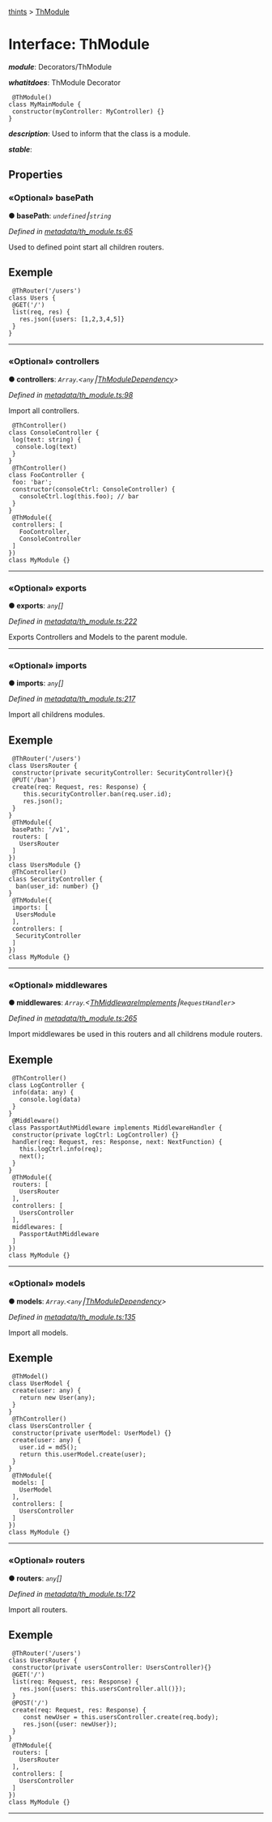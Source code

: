 [thints](../README.md) > [ThModule](../interfaces/thmodule.md)



# Interface: ThModule

*__module__*: Decorators/ThModule

*__whatitdoes__*: ThModule Decorator

     @ThModule()
    class MyMainModule {
     constructor(myController: MyController) {}
    }

*__description__*: Used to inform that the class is a module.

*__stable__*: 



## Properties
<a id="basepath"></a>

### «Optional» basePath

**●  basePath**:  *`undefined`⎮`string`* 

*Defined in [metadata/th_module.ts:65](https://github.com/digitalinfluencers/ThinTS/blob/ecc6851/src/metadata/th_module.ts#L65)*



Used to defined point start all children routers.

## Exemple

     @ThRouter('/users')
    class Users {
     @GET('/')
     list(req, res) {
       res.json({users: [1,2,3,4,5]}
     }
    }




___

<a id="controllers"></a>

### «Optional» controllers

**●  controllers**:  *`Array`.<`any`⎮[ThModuleDependency](thmoduledependency.md)>* 

*Defined in [metadata/th_module.ts:98](https://github.com/digitalinfluencers/ThinTS/blob/ecc6851/src/metadata/th_module.ts#L98)*



Import all controllers.

    
     @ThController()
    class ConsoleController {
     log(text: string) {
      console.log(text)
     }
    }
     @ThController()
    class FooController {
     foo: 'bar';
     constructor(consoleCtrl: ConsoleController) {
       consoleCtrl.log(this.foo); // bar
     }
    }
     @ThModule({
     controllers: [
       FooController,
       ConsoleController
     ]
    })
    class MyModule {}




___

<a id="exports"></a>

### «Optional» exports

**●  exports**:  *`any`[]* 

*Defined in [metadata/th_module.ts:222](https://github.com/digitalinfluencers/ThinTS/blob/ecc6851/src/metadata/th_module.ts#L222)*



Exports Controllers and Models to the parent module.




___

<a id="imports"></a>

### «Optional» imports

**●  imports**:  *`any`[]* 

*Defined in [metadata/th_module.ts:217](https://github.com/digitalinfluencers/ThinTS/blob/ecc6851/src/metadata/th_module.ts#L217)*



Import all childrens modules.

## Exemple

     @ThRouter('/users')
    class UsersRouter {
     constructor(private securityController: SecurityController){}
     @PUT('/ban')
     create(req: Request, res: Response) {
        this.securityController.ban(req.user.id);
        res.json();
     }
    }
     @ThModule({
     basePath: '/v1',
     routers: [
       UsersRouter
     ]
    })
    class UsersModule {}
     @ThController()
    class SecurityController {
      ban(user_id: number) {}
    }
     @ThModule({
     imports: [
      UsersModule
     ],
     controllers: [
      SecurityController
     ]
    })
    class MyModule {}




___

<a id="middlewares"></a>

### «Optional» middlewares

**●  middlewares**:  *`Array`.<[ThMiddlewareImplements](thmiddlewareimplements.md)⎮`RequestHandler`>* 

*Defined in [metadata/th_module.ts:265](https://github.com/digitalinfluencers/ThinTS/blob/ecc6851/src/metadata/th_module.ts#L265)*



Import middlewares be used in this routers and all childrens module routers.

## Exemple

     @ThController()
    class LogController {
     info(data: any) {
       console.log(data)
     }
    }
     @Middleware()
    class PassportAuthMiddleware implements MiddlewareHandler {
     constructor(private logCtrl: LogController) {}
     handler(req: Request, res: Response, next: NextFunction) {
       this.logCtrl.info(req);
       next();
     }
    }
     @ThModule({
     routers: [
       UsersRouter
     ],
     controllers: [
       UsersController
     ],
     middlewares: [
       PassportAuthMiddleware
     ]
    })
    class MyModule {}




___

<a id="models"></a>

### «Optional» models

**●  models**:  *`Array`.<`any`⎮[ThModuleDependency](thmoduledependency.md)>* 

*Defined in [metadata/th_module.ts:135](https://github.com/digitalinfluencers/ThinTS/blob/ecc6851/src/metadata/th_module.ts#L135)*



Import all models.

## Exemple

     @ThModel()
    class UserModel {
     create(user: any) {
       return new User(any);
     }
    }
     @ThController()
    class UsersController {
     constructor(private userModel: UserModel) {}
     create(user: any) {
       user.id = md5();
       return this.userModel.create(user);
     }
    }
     @ThModule({
     models: [
       UserModel
     ],
     controllers: [
       UsersController
     ]
    })
    class MyModule {}




___

<a id="routers"></a>

### «Optional» routers

**●  routers**:  *`any`[]* 

*Defined in [metadata/th_module.ts:172](https://github.com/digitalinfluencers/ThinTS/blob/ecc6851/src/metadata/th_module.ts#L172)*



Import all routers.

## Exemple

     @ThRouter('/users')
    class UsersRouter {
     constructor(private usersController: UsersController){}
     @GET('/')
     list(req: Request, res: Response) {
       res.json({users: this.usersController.all()});
     }
     @POST('/')
     create(req: Request, res: Response) {
        const newUser = this.usersController.create(req.body);
        res.json({user: newUser});
     }
    }
     @ThModule({
     routers: [
       UsersRouter
     ],
     controllers: [
       UsersController
     ]
    })
    class MyModule {}




___


